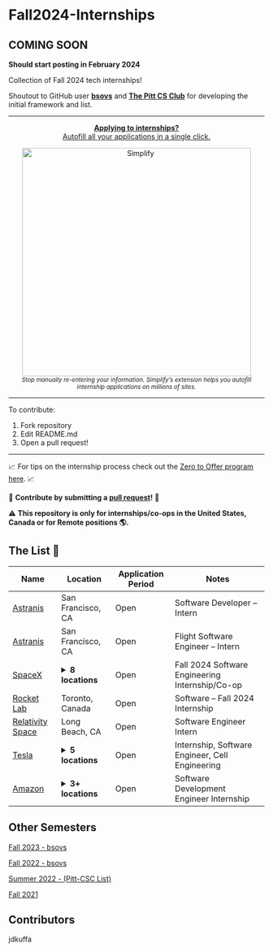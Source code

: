 # Fall2024-Internships

## **COMING SOON**

**Should start posting in February 2024**

Collection of Fall 2024 tech internships!

Shoutout to GitHub user **[bsovs](https://github.com/bsovs)** and **[The Pitt CS Club](https://github.com/pittcsc)** for developing the initial framework and list.

---

<div align="center">
	<p>
		<a href="https://simplify.jobs/?invite=2d8fe25021b&utm_source=referral">
			<b>Applying to internships?</b>
			<br>
			Autofill all your applications in a single click.
			<br>
			<div>
				<img src="https://res.cloudinary.com/dpeo4xcnc/image/upload/v1636594918/simplify_pittcsc.png" width="450"  alt="Simplify">
			</div>
		</a>
		<sub><i>Stop manually re-entering your information. Simplify’s extension helps you autofill internship applications on millions of sites.</i></sub>
	</p>
</div>

---

To contribute:

 1. Fork repository
 2. Edit README.md
 3. Open a pull request!

---

📈 For tips on the internship process check out the [Zero to Offer program here](https://www.pittcs.wiki/zero-to-offer).  📈

🤗 **Contribute by submitting a [pull request](https://github.com/susam/gitpr#create-pull-request)!**  🤗

:warning: **This repository is only for internships/co-ops in the United States, Canada or for Remote positions :earth_americas:.**

## The List 👔

| Name  |  Location | Application Period | Notes |
|---|---|-------------|-------------|
|[Astranis](https://simplify.jobs/p/32567b79-e4ee-4a71-bf95-11a392999a71/Software-Developer--Intern-NetworkPayload-Software-Summer-2024)| San Francisco, CA | Open | Software Developer – Intern
|[Astranis](https://simplify.jobs/p/3522dad6-9198-4047-9211-3b26a01e6880/Flight-Software-Engineer--Intern-Fall-2024)| San Francisco, CA | Open | Flight Software Engineer – Intern
|[SpaceX](https://simplify.jobs/p/f0dedf24-40ae-43e2-bddc-62992b4cec66/Fall-2024-Software-Engineering-InternshipCo-op)| <details><summary>**8 locations**</summary>Austin, TX<br /> Irvine, CA<br /> Cape Canaveral, FL<br /> Brownsville, TX<br /> Redmond, WA<br /> McGregor, TX<br /> West Athens, CA<br /> Sunnyvale, CA | Open | Fall 2024 Software Engineering Internship/Co-op
|[Rocket Lab](https://simplify.jobs/p/9165e993-19cd-48b2-930f-735e4a686343/Software--Fall-2024-Internship)| Toronto, Canada | Open | Software – Fall 2024 Internship
|[Relativity Space](https://simplify.jobs/p/297bb608-e105-4492-a2ca-5ec8e5889926/Software-Engineer-Intern-Fall-2024)| Long Beach, CA | Open | Software Engineer Intern
|[Tesla](https://www.tesla.com/careers/search/job/internship-software-engineer-cell-engineering-fall-2024-219030)| <details><summary>**5 locations**</summary>Palo Alto, CA<br /> Fremont, CA<br /> Austin, TX<br /> Reno, NV<br /> Toronto, ON  | Open | Internship, Software Engineer, Cell Engineering
| [Amazon](https://www.amazon.jobs/en/jobs/2408098/software-development-engineer-internship-2024-us) | <details><summary>**3+ locations**</summary>Bellevue, WA<br /> Seattle, WA<br /> Arlington, VA  | Open | Software Development Engineer Internship

## Other Semesters

[Fall 2023 - bsovs](https://github.com/bsovs/Fall2024-Internships/tree/main/Fall2023)

[Fall 2022 - bsovs](https://github.com/bsovs/Fall2024-Internships/tree/main/Fall2022)

[Summer 2022 - (Pitt-CSC List)](https://github.com/Pitt-CSC/Summer2021-Internships)

[Fall 2021](https://github.com/BaruYogesh/Fall2021Internships)

## Contributors

jdkuffa

